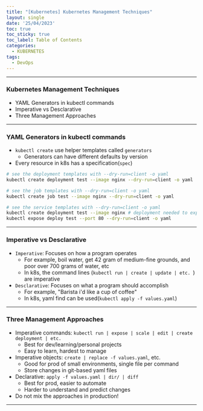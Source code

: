 ```yaml
---
title: "[Kubernetes] Kubernetes Management Techniques"
layout: single
date: '25/04/2023'
toc: true
toc_sticky: true
toc_label: Table of Contents
categories:
  - KUBERNETES
tags:
  - DevOps
---
```


---
### Kubernetes Management Techniques
* YAML Generators in kubectl commands
* Imperative vs Desclarative
* Three Management Approaches

---

### YAML Generators in kubectl commands
* `kubectl create` use helper templates called `generators`
  * Generators can have different defaults by version
* Every resource in k8s has a specification(`spec`)

```bash
# see the deployment templates with --dry-run=client -o yaml
kubectl create deployment test --image nginx --dry-run=client -o yaml

# see the job templates with --dry-run=client -o yaml
kubectl create job test --image nginx --dry-run=client -o yaml

# see the service templates with --dry-run=client -o yaml
kubectl create deployment test --image nginx # deployment needed to expose
kubectl expose deploy test --port 80 --dry-run=client -o yaml
```

---

### Imperative vs Desclarative
* `Imperative`: Focuses on how a program operates
  * For example, boil water, get 42 gram of medium-fine grounds, and poor over 700 grams of water, etc
  * In k8s, the command lines (`kubectl run | create | update | etc. `) are imperative
* `Desclarative`: Focuses on what a program should accomplish
  * For example, "Barista i'd like a cup of coffee"
  * In k8s, yaml find can be used(`kubectl apply -f values.yaml`)

---

### Three Management Approaches
* Imperative commands: `kubectl run | expose | scale | edit | create deployment | etc.`
  * Best for dev/learning/personal projects
  * Easy to learn, hardest to manage 
* Imperative objects: `create | replace -f values.yaml`, etc.
  * Good for prod of small environments, single file per command
  * Store changes in git-based yaml files
* Declarative: `apply -f values.yaml | dir/ | diff`
  * Best for prod, easier to automate
  * Harder to understand and predict changes
* Do not mix the approaches in production!
---
